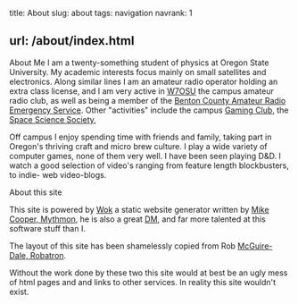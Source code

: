 title: About
slug: about
tags: navigation
navrank: 1

url: /about/index.html
---
About Me
I am a twenty-something student of physics at Oregon State University. My academic interests
focus mainly on small satellites and electronics. Along similar lines I am an amateur radio 
operator holding an extra class license, and I am very active in [W7OSU][w7osu] the campus 
amateur radio club, as well as being a member of the [Benton County Amateur Radio Emergency
Service][bcares]. Other "activities" include the campus [Gaming Club][osuaming], the [Space
Science Society][osuoss], 

Off campus I enjoy spending time with friends and family, taking part in Oregon's thriving 
craft and micro brew culture. I play a wide variety of computer games, none of them very well.
I have been seen playing D&D. I watch a good selection of video's ranging from feature length 
blockbusters, to indie- web video-blogs.

[contact]:/contact

About this site

This site is powered by [Wok][wok] a static website generator written by [Mike Cooper, Mythmon][mythmon], he
is also a great [DM][dm], and far more talented at this software stuff than I.

The layout of this site has been shamelessly copied from Rob [McGuire-Dale, Robatron][robatron].

Without the work done by these two this site would at best be an ugly mess of html pages and
and links to other services. In reality this site wouldn't exist.

[w7osu]:http://oregonstate.edu/groups/w7osu/
[bcares]:http://bcares.org
[osuaming]:http://gaming.oregonstate.edu
[osuoss]:http://chapters.seds.org/osu/
[wok]:http://wok.mythmon.com/
[mythmon]:http://mythmon.com/
[dm]:http://en.wikipedia.org/wiki/Dungeon_Master
[robatron]:http://robmd.net
